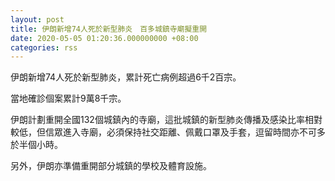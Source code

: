 ```yaml
---
layout: post
title: 伊朗新增74人死於新型肺炎　百多城鎮寺廟擬重開
date: 2020-05-05 01:20:36.000000000 +08:00
categories: rss
---
```


伊朗新增74人死於新型肺炎，累計死亡病例超過6千2百宗。

當地確診個案累計9萬8千宗。

伊朗計劃重開全國132個城鎮內的寺廟，這批城鎮的新型肺炎傳播及感染比率相對較低，但信眾進入寺廟，必須保持社交距離、佩戴口罩及手套，逗留時間亦不可多於半個小時。

另外，伊朗亦準備重開部分城鎮的學校及體育設施。
